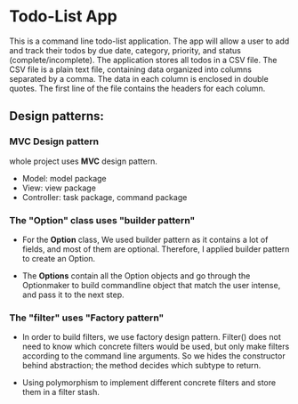 # Todo-List App

This is a command line todo-list application. The app will allow a user to add and track their todos by due date, category, priority, and status (complete/incomplete). 
The application stores all todos in a CSV file. The CSV file is a plain text file, containing data organized into columns separated by a comma. 
The data in each column is enclosed in double quotes. The first line of the file contains the headers for each column.

## Design patterns:

### MVC Design pattern

whole project uses **MVC** design pattern.

- Model: model package 
- View: view package 
- Controller:  task package, command package

### The "Option" class uses "builder pattern"

* For the **Option** class, We used builder pattern as it contains a lot of fields, and most of them are optional. Therefore, I applied builder pattern to create an Option.

* The **Options** contain all the Option objects and go through the Optionmaker to build commandline object that match the user intense, and pass it to the next step.

### The "filter" uses "Factory pattern"

* In order to build filters, we use factory design pattern. Filter() does not need to know which concrete filters would be used, but only make filters according to the command line arguments. So we hides the constructor behind abstraction; the method decides which subtype to return.

* Using polymorphism to implement different concrete filters and store them in a filter stash.
